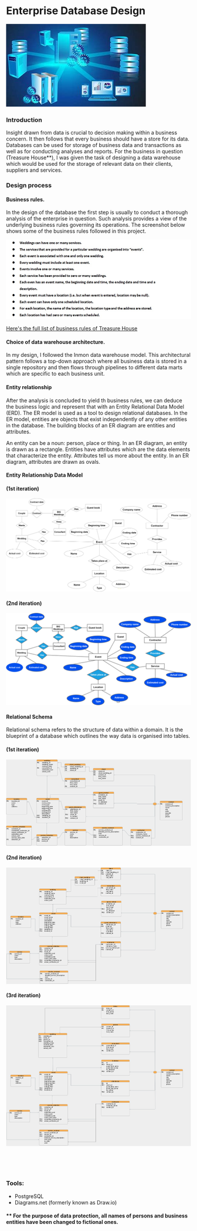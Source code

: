 # Enterprise Database Design
![](images/db%20image.jpg)



### Introduction
Insight drawn from data is crucial to decision making within a business concern. It then follows that every business should have a store for its data. Databases can be used for storage of business data and transactions as well as for conducting analyses and reports. For the business in question (Treasure House**), I was given the task of designing a data warehouse which would be used for the storage of relevant data on their clients, suppliers and services.

### Design process

#### Business rules.
In the design of the database the first step is usually to conduct a thorough analysis of the enterprise in question. Such analysis provides a view of the underlying business rules governing its operations. The screenshot below shows some of the business rules followed in this project.

![](images/business%20rules%20screenshot.jpg)

 [Here's the full list of business rules of Treasure House](business_rules.md)


#### Choice of data warehouse architecture.
In my design, I followed the Inmon data warehouse model. This architectural pattern follows a top-down approach where all business data is stored in a single repository and then flows through pipelines to different data marts which are specific to each business unit.

#### Entity relationship
After the analysis is concluded to yield th business rules, we can deduce the business logic and represent that with an Entity Relational Data Model (ERD).
The ER model is used as a tool to design relational databases. In the ER model, entities are objects that exist independently of any other entities in the database. The building blocks of an ER diagram are entities and attributes.

An entity can be a noun: person, place or thing. In an ER diagram, an entity is drawn as a rectangle. Entities have attributes which are the data elements that characterize the entity. Attributes tell us more about the entity. In an ER diagram, attributes are drawn as ovals.


#### Entity Relationship Data Model
#### (1st iteration)
![](images/erd%20logic%20first%20step.png)
<br>

#### (2nd iteration)
![](images/erd%20logic%20second.drawio.png)
<br>

#### Relational Schema
Relational schema refers to the structure of data within a domain. It is the blueprint of a database which outlines the way data is organised into tables.

#### (1st iteration)
![](images/bigweddingiii.png)

#### (2nd iteration)
![](images/bigweddingiv.png)


#### (3rd iteration)
![](images/bigweddingv.png)

<br>
<br>

<br>

### Tools:
* PostgreSQL
* Diagrams.net (formerly known as Draw.io)



#### ** For the purpose of data protection, all names of persons and business entities have been changed to fictional ones.
